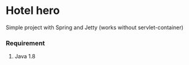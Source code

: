 # Hotel hero

Simple project with Spring and Jetty (works without servlet-container)

### Requirement

1. Java 1.8